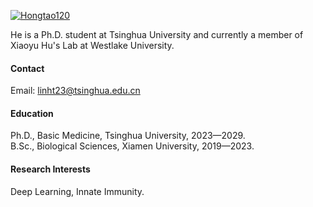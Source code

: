 [![Hongtao120](https://img.shields.io/badge/Hongtao120-github-blue?logo=github)](https://github.com/Hongtao120)

He is a Ph.D. student at Tsinghua University and currently a member of Xiaoyu Hu's Lab at Westlake University.

#### Contact

Email: linht23@tsinghua.edu.cn

#### Education
Ph.D., Basic Medicine, Tsinghua University, 2023—2029.\
B.Sc., Biological Sciences, Xiamen University, 2019—2023.

#### Research Interests
Deep Learning, Innate Immunity.
